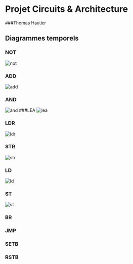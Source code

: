 Projet Circuits & Architecture
========================

###Thomas Hautier

## Diagrammes temporels

### NOT
![not](file://media/1595905895.png)
### ADD
![add](file://media/1029756453.png)
### AND
![and](file://media/1917922646.png)
###LEA
![lea](file://media/225146132.png)
### LDR
![ldr](file://media/1557913295.png)
### STR
![str](file://media/568818298.png)
### LD
![ld](file://media/1479546668.png)
### ST
![st](file://media/1994396648.png)
### BR
### JMP
### SETB
### RSTB